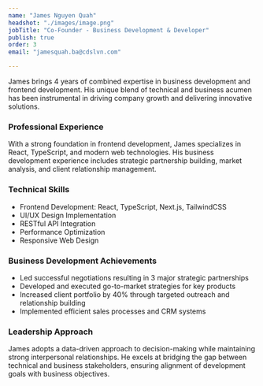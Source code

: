 ```yaml
---
name: "James Nguyen Quah"
headshot: "./images/image.png"
jobTitle: "Co-Founder - Business Development & Developer"
publish: true
order: 3
email: "jamesquah.ba@cdslvn.com"

---
```


James brings 4 years of combined expertise in business development and frontend development. His unique blend of technical and business acumen has been instrumental in driving company growth and delivering innovative solutions.

### Professional Experience

With a strong foundation in frontend development, James specializes in React, TypeScript, and modern web technologies. His business development experience includes strategic partnership building, market analysis, and client relationship management.

### Technical Skills

- Frontend Development: React, TypeScript, Next.js, TailwindCSS
- UI/UX Design Implementation
- RESTful API Integration
- Performance Optimization
- Responsive Web Design

### Business Development Achievements

- Led successful negotiations resulting in 3 major strategic partnerships
- Developed and executed go-to-market strategies for key products
- Increased client portfolio by 40% through targeted outreach and relationship building
- Implemented efficient sales processes and CRM systems

### Leadership Approach

James adopts a data-driven approach to decision-making while maintaining strong interpersonal relationships. He excels at bridging the gap between technical and business stakeholders, ensuring alignment of development goals with business objectives.
